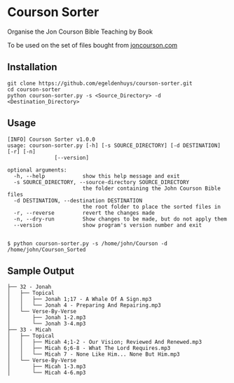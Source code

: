 # Courson Sorter

Organise the Jon Courson Bible Teaching by Book

To be used on the set of files bought from [joncourson.com](http://www.joncourson.com/store/mp3s/mp3s.asp)

## Installation
```
git clone https://github.com/egeldenhuys/courson-sorter.git
cd courson-sorter
python courson-sorter.py -s <Source_Directory> -d <Destination_Directory>
```

## Usage
```
[INFO] Courson Sorter v1.0.0
usage: courson-sorter.py [-h] [-s SOURCE_DIRECTORY] [-d DESTINATION] [-r] [-n]
               [--version]

optional arguments:
  -h, --help            show this help message and exit
  -s SOURCE_DIRECTORY, --source-directory SOURCE_DIRECTORY
                        the folder containing the John Courson Bible files
  -d DESTINATION, --destination DESTINATION
                        the root folder to place the sorted files in
  -r, --reverse         revert the changes made
  -n, --dry-run         Show changes to be made, but do not apply them
  --version             show program's version number and exit


$ python courson-sorter.py -s /home/john/Courson -d /home/john/Courson_Sorted
```

## Sample Output
```
├── 32 - Jonah
│   ├── Topical
│   │   ├── Jonah 1;17 - A Whale Of A Sign.mp3
│   │   └── Jonah 4 - Preparing And Repairing.mp3
│   └── Verse-By-Verse
│       ├── Jonah 1-2.mp3
│       └── Jonah 3-4.mp3
├── 33 - Micah
│   ├── Topical
│   │   ├── Micah 4;1-2 - Our Vision; Reviewed And Renewed.mp3
│   │   ├── Micah 6;6-8 - What The Lord Requires.mp3
│   │   └── Micah 7 - None Like Him... None But Him.mp3
│   └── Verse-By-Verse
│       ├── Micah 1-3.mp3
│       └── Micah 4-6.mp3

```
